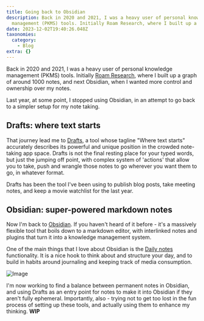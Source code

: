```yaml
---
title: Going back to Obsidian
description: Back in 2020 and 2021, I was a heavy user of personal knowledge
  management (PKMS) tools. Initially Roam Research, where I built up a graph…
date: 2023-12-02T19:40:26.048Z
taxonomies:
  category:
    - Blog
extra: {}
---
```


Back in 2020 and 2021, I was a heavy user of personal knowledge management (PKMS) tools. Initially [Roam Research](https://roamresearch.com), where I built up a graph of around 1000 notes, and next Obsidian, when I wanted more control and ownership over my notes.

Last year, at some point, I stopped using Obsidian, in an attempt to go back to a simpler setup for my note taking.

## Drafts: where text starts
That journey lead me to [Drafts](https://getdrafts.com), a tool whose tagline "Where text starts" accurately describes its powerful and unique position in the crowded note-taking app space. Drafts is not the final resting place for your typed words, but just the jumping off point, with complex system of 'actions' that allow you to take, push and wrangle those notes to go wherever you want them to go, in whatever format.

Drafts has been the tool I've been using to publish blog posts, take meeting notes, and keep a movie watchlist for the last year.

## Obsidian: super-powered markdown notes
Now I'm back to [Obsidian](https://obsidian.md). If you haven't heard of it before - it's a massively flexible tool that boils down to a markdown editor, with interlinked notes and plugins that turn it into a knowledge management system.

One of the main things that I love about Obsidian is the [Daily notes](https://help.obsidian.md/Plugins/Daily+notes) functionality. It is a nice hook to think about and structure your day, and to build in habits around journaling and keeping track of media consumption.

![Image](https://mirri.link/iYXsSah)

I'm now working to find a balance between permanent notes in Obsidian, and using Drafts as an entry point for notes to make it into Obsidian if they aren't fully ephemeral. Importantly, also - trying not to get too lost in the fun process of setting up these tools, and actually using them to enhance my thinking. **WIP**



<style>a[href="#internal-link"] { color: #9b9b9b; text-decoration: none !important; }</style>